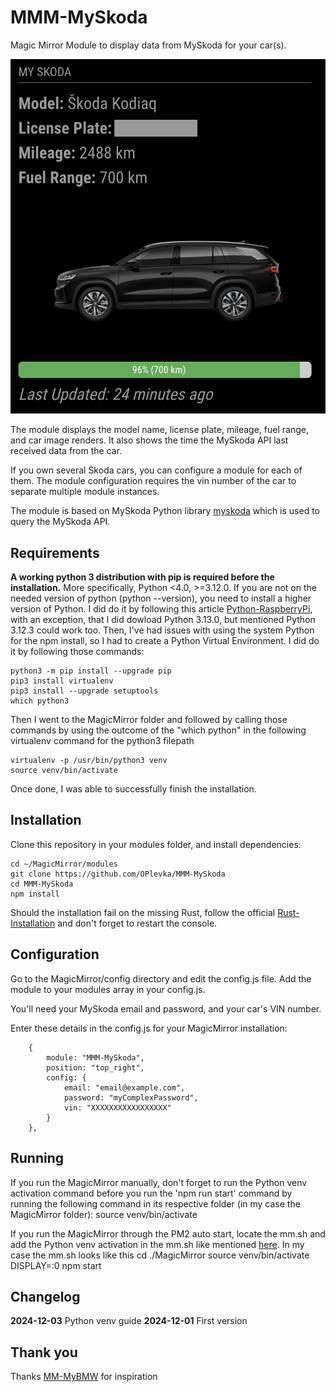 # MMM-MySkoda
Magic Mirror Module to display data from MySkoda for your car(s).

![Screenshot](img/screenshot.png "Screenshot")

The module displays the model name, license plate, mileage, fuel range, and car image renders. It also shows the time the MySkoda API last received data from the car.

If you own several Skoda cars, you can configure a module for each of them. The module configuration requires the vin number of the car to separate multiple module instances.

The module is based on MySkoda Python library [myskoda](https://github.com/skodaconnect/myskoda) which is used to query the MySkoda API.

## Requirements

**A working python 3 distribution with pip is required before the installation.**
More specifically, Python <4.0, >=3.12.0.
If you are not on the needed version of python (python --version), you need to install a higher version of Python. I did do it by following this article [Python-RaspberryPi](https://aruljohn.com/blog/python-raspberrypi/), with an exception, that I did dowload Python 3.13.0, but mentioned Python 3.12.3 could work too.
Then, I've had issues with using the system Python for the npm install, so I had to create a Python Virtual Environment. I did do it by following those commands:

    python3 -m pip install --upgrade pip
    pip3 install virtualenv
    pip3 install --upgrade setuptools
    which python3

Then I went to the MagicMirror folder and followed by calling those commands by using the outcome of the "which python" in the following virtualenv command for the python3 filepath

    virtualenv -p /usr/bin/python3 venv
    source venv/bin/activate

Once done, I was able to successfully finish the installation.

## Installation

Clone this repository in your modules folder, and install dependencies:

    cd ~/MagicMirror/modules
    git clone https://github.com/OPlevka/MMM-MySkoda
    cd MMM-MySkoda
    npm install 

Should the installation fail on the missing Rust, follow the official [Rust-Installation](https://www.rust-lang.org/tools/install) and don't forget to restart the console.

## Configuration

Go to the MagicMirror/config directory and edit the config.js file. Add the module to your modules array in your config.js.

You'll need your MySkoda email and password, and your car's VIN number.

Enter these details in the config.js for your MagicMirror installation:

        {
            module: "MMM-MySkoda",
            position: "top_right",
            config: {
                email: "email@example.com",
                password: "myComplexPassword",
                vin: "XXXXXXXXXXXXXXXXX"
            }
        },

## Running
If you run the MagicMirror manually, don't forget to run the Python venv activation command before you run the 'npm run start' command by running the following command in its respective folder (in my case the MagicMirror folder):
    source venv/bin/activate

If you run the MagicMirror through the PM2 auto start, locate the mm.sh and add the Python venv activation in the mm.sh like mentioned [here](https://forum.magicmirror.builders/topic/18652/pm2-auto-start-and-python-virtual-environment-not-playing-together/2). In my case the mm.sh looks like this
    cd ./MagicMirror
    source venv/bin/activate
    DISPLAY=:0 npm start


## Changelog

**2024-12-03** Python venv guide
**2024-12-01** First version

## Thank you
Thanks [MM-MyBMW](https://github.com/Jargendas/MMM-MyBMW) for inspiration